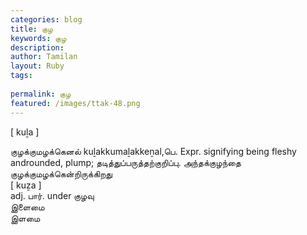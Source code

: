 ```yaml
---
categories: blog
title: குழ
keywords: குழ
description: 
author: Tamilan
layout: Ruby
tags: 
 
permalink: குழ
featured: /images/ttak-48.png
---
```

  
[ kuḻa ]  
  
குழக்குமழக்கெனல் kuḻakkumaḻakkeṉal,பெ. Expr. signifying being fleshy androunded, plump; தடித்துப்பருத்தற்குறிப்பு. அந்தக்குழந்தை குழக்குமழக்கென்றிருக்கிறது  
[ kuẕa ]  
adj. பார். under குழவு  
இளைமை  
இளமை